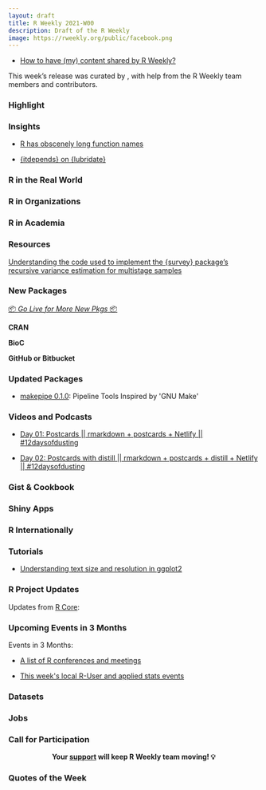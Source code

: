 ```yaml
---
layout: draft
title: R Weekly 2021-W00
description: Draft of the R Weekly
image: https://rweekly.org/public/facebook.png
---
```



+ [How to have (my) content shared by R Weekly?](https://github.com/rweekly/rweekly.org#how-to-have-my-content-shared-by-r-weekly)

This week’s release was curated by [](), with help from the R Weekly team members and contributors.



###  Highlight



### Insights

+ [R has obscenely long function names](https://www.rostrum.blog/2021/11/27/long-fns/)

+ [{itdepends} on {lubridate} ](https://www.rostrum.blog/2021/11/27/lubridate-fns/)

### R in the Real World



###  R in Organizations



###  R in Academia



###  Resources
[Understanding the code used to implement the {survey} package’s recursive variance estimation for multistage samples](https://www.practicalsignificance.com/posts/understanding-the-survey-packages-recursive-algorithm/)


###  New Packages

<p class="added-hostname"><a href="https://rweekly.org/live" target="_blank" class="externalLink">📦 <i>Go Live for More New Pkgs</i> 📦</a></p>

**CRAN**



**BioC**



**GitHub or Bitbucket**



### Updated Packages

+ [makepipe 0.1.0](https://cran.r-project.org/package=makepipe): Pipeline Tools Inspired by 'GNU Make'


###  Videos and Podcasts

+ [Day 01: Postcards || rmarkdown + postcards + Netlify || #12daysofdusting](https://www.youtube.com/watch?v=-ce-T48lR8A)

+ [Day 02: Postcards with distill || rmarkdown + postcards + distill + Netlify || #12daysofdusting](https://www.youtube.com/watch?v=fPSWqdJr_EY)

### Gist & Cookbook



### Shiny Apps



### R Internationally



###  Tutorials

+ [Understanding text size and resolution in ggplot2](https://www.christophenicault.com/post/understand_size_dimension_ggplot2/)

<!--<div class="post-more-begin></div><div class="post-more-end"></div>-->

###  R Project Updates

Updates from [R Core](http://developer.r-project.org/blosxom.cgi/R-devel/NEWS):


###  Upcoming Events in 3 Months

Events in 3 Months:


+ [A list of R conferences and meetings](https://jumpingrivers.github.io/meetingsR/events.html)

+ [This week's local R-User and applied stats events](https://community.rstudio.com/c/irl)


### Datasets

### Jobs




###  Call for Participation


<p class="hide-support added-hostname support-rweekly" style="text-align: center;font-weight: bold;">Your <a class="non-visited externalLink" href="https://www.patreon.com/rweekly" onclick="pas(this)">support</a> will keep R Weekly team moving! 💡</p>

###  Quotes of the Week
